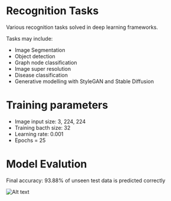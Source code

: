 # Recognition Tasks
Various recognition tasks solved in deep learning frameworks.

Tasks may include:
* Image Segmentation
* Object detection
* Graph node classification
* Image super resolution
* Disease classification
* Generative modelling with StyleGAN and Stable Diffusion

# Training parameters
- Image input size: 3, 224, 224
- Training bacth size: 32
- Learning rate: 0.001
- Epochs = 25

# Model Evalution

Final accuracy: 93.88% of unseen test data is predicted correctly

![Alt text](images/confusion_matrix.png)

